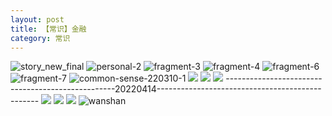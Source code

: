 ```yaml
---
layout: post
title: 【常识】金融
category: 常识
---
```

![story_new_final](http://rab41f8zg.hd-bkt.clouddn.com/img/story_new_final_0322.png)
![personal-2](http://rab41f8zg.hd-bkt.clouddn.com/img/personal-2.png)
![fragment-3](http://rab41f8zg.hd-bkt.clouddn.com/img/fragment-3.png)
![fragment-4](http://rab41f8zg.hd-bkt.clouddn.com/img/fragment-4.png)
![fragment-6](http://rab41f8zg.hd-bkt.clouddn.com/img/fragment-6.jpg)
![fragment-7](http://rab41f8zg.hd-bkt.clouddn.com/img/fragment-7.jpg)
![common-sense-220310-1](http://rab41f8zg.hd-bkt.clouddn.com/img/common-sense-220310-1.png)
![](http://rab41f8zg.hd-bkt.clouddn.com/img/common-sense-220315-1.png)
![](http://rab41f8zg.hd-bkt.clouddn.com/img/common-sense-220317-1.jpeg)
![](http://rab41f8zg.hd-bkt.clouddn.com/img/common-sense-220319-1.jpeg)
--------------------------------------------------20220414------------------------------------------------
![](http://rab41f8zg.hd-bkt.clouddn.com/img/factors-220414-1.png)
![](http://rab41f8zg.hd-bkt.clouddn.com/img/factors-220414-3.png)
![](http://rab41f8zg.hd-bkt.clouddn.com/img/factors-220414-5.png)
![wanshan](http://rab41f8zg.hd-bkt.clouddn.com/img/wanshan.png)




  




